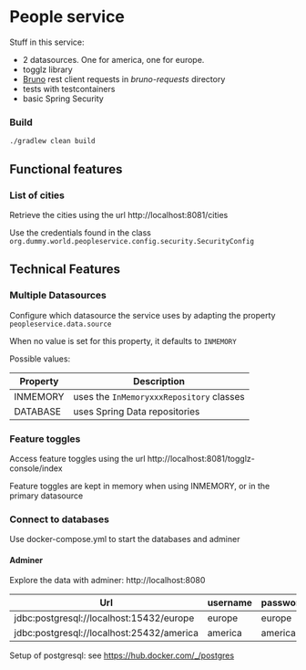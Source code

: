 # People service

Stuff in this service:
- 2 datasources. One for america, one for europe.
- togglz library
- [Bruno](https://www.usebruno.com) rest client requests in _bruno-requests_ directory
- tests with testcontainers
- basic Spring Security

### Build
`./gradlew clean build`

## Functional features

### List of cities
Retrieve the cities using the url http://localhost:8081/cities

Use the credentials found in the class `org.dummy.world.peopleservice.config.security.SecurityConfig`

## Technical Features

### Multiple Datasources

Configure which datasource the service uses by adapting the property
`peopleservice.data.source`

When no value is set for this property, it defaults to `INMEMORY`

Possible values:

| Property | Description                              |
|----------|------------------------------------------|
| INMEMORY | uses the `InMemoryxxxRepository` classes |
| DATABASE | uses Spring Data repositories            |

### Feature toggles
Access feature toggles using the url http://localhost:8081/togglz-console/index

Feature toggles are kept in memory when using INMEMORY, or in the primary datasource

### Connect to databases

Use docker-compose.yml to start the databases and adminer



#### Adminer

Explore the data with adminer: http://localhost:8080

| Url                                       | username | password | database |
|-------------------------------------------|----------|----------|----------|
| jdbc:postgresql://localhost:15432/europe  | europe   | europe   | europe   |
| jdbc:postgresql://localhost:25432/america | america  | america  | america  |

Setup of postgresql: see https://hub.docker.com/_/postgres


